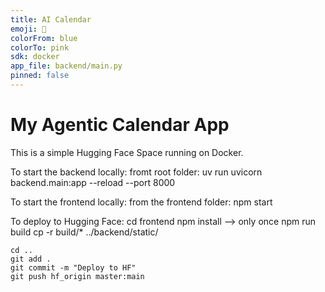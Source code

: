 ```yaml
---
title: AI Calendar
emoji: 📅
colorFrom: blue
colorTo: pink
sdk: docker
app_file: backend/main.py
pinned: false
---
```


# My Agentic Calendar App

This is a simple Hugging Face Space running on Docker.

To start the backend locally: 
    fromt root folder: 
        uv run uvicorn backend.main:app --reload --port 8000

To start the frontend locally:
    from the frontend folder: 
        npm start

To deploy to Hugging Face:
    cd frontend
    npm install --> only once 
    npm run build
    cp -r build/* ../backend/static/

    cd ..
    git add .
    git commit -m "Deploy to HF"
    git push hf_origin master:main